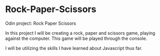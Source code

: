 # Rock-Paper-Scissors
Odin project: Rock Paper Scissors


In this project I will be creating a rock, paper and scissors game, playing against the computer. This game will be played through the console.

I will be utilizing the skills I have learned about Javascript thus far. 


<!-- 
    First attempt at writing pseudocode for the rock paper scissors project:

    prompt user for input and store in variable.
    create a function where computer makes a choice between, rock, paper, scissors.
    
    create another function where user choice compares to computer choice and outputs the winner or tie. 


 -->
